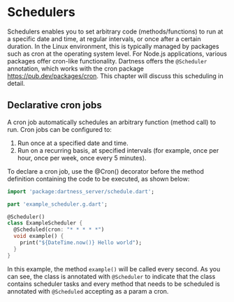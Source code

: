 # Schedulers

Schedulers enables you to set arbitrary code (methods/functions) to run at a specific date and time, at regular intervals, or once after a certain duration. In the Linux environment, this is typically managed by packages such as cron at the operating system level. For Node.js applications, various packages offer cron-like functionality. Dartness offers the `@Scheduler` annotation, which works with the cron package https://pub.dev/packages/cron. This chapter will discuss this scheduling in detail.

## Declarative cron jobs

A cron job automatically schedules an arbitrary function (method call) to run. Cron jobs can be configured to:

1. Run once at a specified date and time.
2. Run on a recurring basis, at specified intervals (for example, once per hour, once per week, once every 5 minutes).

To declare a cron job, use the @Cron() decorator before the method definition containing the code to be executed, as shown below:

```dart
import 'package:dartness_server/schedule.dart';

part 'example_scheduler.g.dart';

@Scheduler()
class ExampleScheduler {
  @Scheduled(cron: "* * * * *")
  void example() {
    print("${DateTime.now()} Hello world");
  }
}
```

In this example, the method `example()` will be called every second. As you can see, the class is annotated with `@Scheduler` to indicate that the class contains scheduler tasks and every method that needs to be scheduled is annotated with `@Scheduled` accepting as a param a cron.
